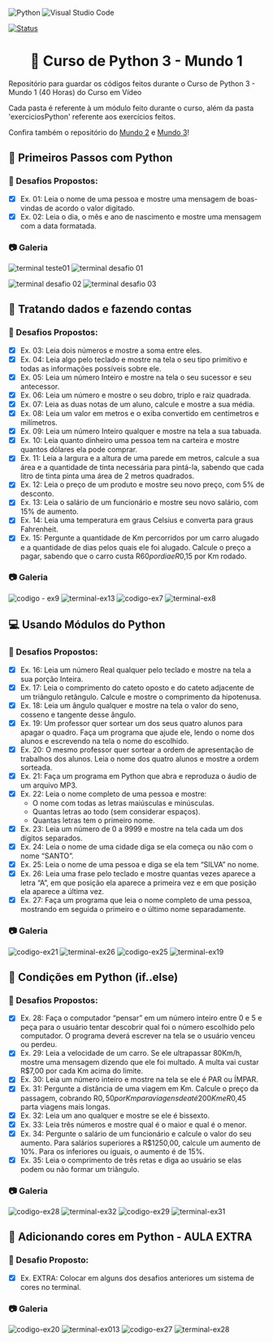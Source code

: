 ![Python](https://img.shields.io/badge/python-3670A0?style=for-the-badge&logo=python&logoColor=ffdd54) ![Visual Studio Code](https://img.shields.io/badge/Visual%20Studio%20Code-0078d7.svg?style=for-the-badge&logo=visual-studio-code&logoColor=white)

[![Status](https://img.shields.io/badge/Status-Concluído-blue)]()

<h1 align="center">🐍 Curso de Python 3 - Mundo 1</h1>
Repositório para guardar os códigos feitos durante o Curso de Python 3 - Mundo 1 (40 Horas) do Curso em Vídeo

Cada pasta é referente à um módulo feito durante o curso, além da pasta 'exerciciosPython' referente aos exercícios feitos.

Confira também o repositório do [Mundo 2](https://github.com/sergiomnds/python-mundo2) e [Mundo 3](https://github.com/sergiomnds/python-mundo3)!
<h2>🐾 Primeiros Passos com Python</h2>

<h3>🎯 Desafios Propostos:</h3>

- [X] Ex. 01: Leia o nome de uma pessoa e mostre uma mensagem de boas-vindas de acordo o valor digitado.
- [X] Ex. 02: Leia o dia, o mês e ano de nascimento e mostre uma mensagem com a data formatada.

<h3>📷 Galeria</h3>

![terminal teste01](https://user-images.githubusercontent.com/85349959/185216461-c866f3ec-beed-4c16-a4c9-d8638a46c238.png) ![terminal desafio 01](https://user-images.githubusercontent.com/85349959/185215987-ce336b5e-a55b-4152-90f2-0178e1dad513.png)

![terminal desafio 02](https://user-images.githubusercontent.com/85349959/185216187-a3e638ee-b518-4bc9-b764-972e4b8cde76.png) ![terminal desafio 03](https://user-images.githubusercontent.com/85349959/185215807-25fc0956-2d37-4ca4-a39e-7d9555163685.png)

<h2>🎲 Tratando dados e fazendo contas</h2>

<h3>🎯 Desafios Propostos:</h3>

- [X] Ex. 03: Leia dois números e mostre a soma entre eles.
- [X] Ex. 04: Leia algo pelo teclado e mostre na tela o seu tipo primitivo e todas as informações possíveis sobre ele.
- [X] Ex. 05: Leia um número Inteiro e mostre na tela o seu sucessor e seu antecessor.
- [X] Ex. 06: Leia um número e mostre o seu dobro, triplo e raiz quadrada.
- [X] Ex. 07: Leia as duas notas de um aluno, calcule e mostre a sua média.
- [X] Ex. 08: Leia um valor em metros e o exiba convertido em centímetros e milímetros.
- [X] Ex. 09: Leia um número Inteiro qualquer e mostre na tela a sua tabuada.
- [X] Ex. 10: Leia quanto dinheiro uma pessoa tem na carteira e mostre quantos dólares ela pode comprar.
- [X] Ex. 11: Leia a largura e a altura de uma parede em metros, calcule a sua área e a quantidade de tinta necessária para pintá-la, sabendo que cada litro de tinta pinta uma área de 2 metros quadrados.
- [X] Ex. 12: Leia o preço de um produto e mostre seu novo preço, com 5% de desconto.
- [X] Ex. 13: Leia o salário de um funcionário e mostre seu novo salário, com 15% de aumento.
- [X] Ex. 14: Leia uma temperatura em graus Celsius e converta para graus Fahrenheit.
- [X] Ex. 15: Pergunte a quantidade de Km percorridos por um carro alugado e a quantidade de dias pelos quais ele foi alugado. Calcule o preço a pagar, sabendo que o carro custa R$60 por dia e R$0,15 por Km rodado.

<h3>📷 Galeria</h3>

![codigo - ex9](https://user-images.githubusercontent.com/85349959/186974712-33a00807-f112-4379-97aa-6d005b4c4032.png)
![terminal-ex13](https://user-images.githubusercontent.com/85349959/186974584-e0be40c2-c801-4fe0-823e-3c7f7f4d5433.png)
![codigo-ex7](https://user-images.githubusercontent.com/85349959/186974935-a60301ac-e6b2-4a4f-9020-d206c3f80218.png)
![terminal-ex8](https://user-images.githubusercontent.com/85349959/186975029-3c05bf30-03e0-4dcf-884b-b2300a6990af.png)

<h2>💻 Usando Módulos do Python</h2>

<h3>🎯 Desafios Propostos:</h3>

- [X] Ex. 16: Leia um número Real qualquer pelo teclado e mostre na tela a sua porção Inteira.
- [X] Ex. 17: Leia o comprimento do cateto oposto e do cateto adjacente de um triângulo retângulo. Calcule e mostre o comprimento da hipotenusa.
- [X] Ex. 18: Leia um ângulo qualquer e mostre na tela o valor do seno, cosseno e tangente desse ângulo.
- [X] Ex. 19: Um professor quer sortear um dos seus quatro alunos para apagar o quadro. Faça um programa que ajude ele, lendo o nome dos alunos e escrevendo na tela o nome do escolhido.
- [X] Ex. 20: O mesmo professor quer sortear a ordem de apresentação de trabalhos dos alunos. Leia o nome dos quatro alunos e mostre a ordem sorteada.
- [X] Ex. 21: Faça um programa em Python que abra e reproduza o áudio de um arquivo MP3.
- [X] Ex. 22: Leia o nome completo de uma pessoa e mostre:
  - O nome com todas as letras maiúsculas e minúsculas.
  - Quantas letras ao todo (sem considerar espaços).
  - Quantas letras tem o primeiro nome.
- [X] Ex. 23: Leia um número de 0 a 9999 e mostre na tela cada um dos dígitos separados.
- [X] Ex. 24: Leia o nome de uma cidade diga se ela começa ou não com o nome “SANTO”.
- [X] Ex. 25: Leia o nome de uma pessoa e diga se ela tem “SILVA” no nome.
- [X] Ex. 26: Leia uma frase pelo teclado e mostre quantas vezes aparece a letra “A”, em que posição ela aparece a primeira vez e em que posição ela aparece a última vez.
- [X] Ex. 27: Faça um programa que leia o nome completo de uma pessoa, mostrando em seguida o primeiro e o último nome separadamente.

<h3>📷 Galeria</h3>

![codigo-ex21](https://user-images.githubusercontent.com/85349959/186975342-5e1ff71c-2b57-4ece-ab30-a6683ced50f0.png)
![terminal-ex26](https://user-images.githubusercontent.com/85349959/186975529-01546b6e-6a86-4e7f-ba0b-d1880a02e5e9.png)
![codigo-ex25](https://user-images.githubusercontent.com/85349959/186975647-616a5bdc-02af-426c-9b8d-d7dc161e80d8.png)
![terminal-ex19](https://user-images.githubusercontent.com/85349959/186975935-c67d0734-394f-4041-b079-1525bcfa1a84.png)

<h2>💭 Condições em Python (if..else)</h2>

<h3>🎯 Desafios Propostos:</h3>

- [X] Ex. 28: Faça o computador “pensar” em um número inteiro entre 0 e 5 e peça para o usuário tentar descobrir qual foi o número escolhido pelo computador. O programa deverá escrever na tela se o usuário venceu ou perdeu.
- [X] Ex. 29: Leia a velocidade de um carro. Se ele ultrapassar 80Km/h, mostre uma mensagem dizendo que ele foi multado. A multa vai custar R$7,00 por cada Km acima do limite.
- [X] Ex. 30: Leia um número inteiro e mostre na tela se ele é PAR ou ÍMPAR.
- [X] Ex. 31: Pergunte a distância de uma viagem em Km. Calcule o preço da passagem, cobrando R$0,50 por Km para viagens de até 200Km e R$0,45 parta viagens mais longas.
- [X] Ex. 32: Leia um ano qualquer e mostre se ele é bissexto.
- [X] Ex. 33: Leia três números e mostre qual é o maior e qual é o menor.
- [X] Ex. 34: Pergunte o salário de um funcionário e calcule o valor do seu aumento. Para salários superiores a R$1250,00, calcule um aumento de 10%. Para os inferiores ou iguais, o aumento é de 15%.
- [X] Ex. 35: Leia o comprimento de três retas e diga ao usuário se elas podem ou não formar um triângulo.

<h3>📷 Galeria</h3>

![codigo-ex28](https://user-images.githubusercontent.com/85349959/186976105-2fc8f4a0-5f4c-4369-861b-107b34660f8f.png)
![terminal-ex32](https://user-images.githubusercontent.com/85349959/186976379-b56c172f-709a-413f-84b3-e798c4b391f3.png)
![codigo-ex29](https://user-images.githubusercontent.com/85349959/186976314-e0906fe9-089f-4fd0-b474-6adf5559e2eb.png)
![terminal-ex31](https://user-images.githubusercontent.com/85349959/186976233-a9362f33-efff-4c1d-a9df-d0dc5042a059.png)

<h2>🌈 Adicionando cores em Python - AULA EXTRA</h2>

<h3>🎯 Desafio Proposto:</h3>

- [X] Ex. EXTRA: Colocar em alguns dos desafios anteriores um sistema de cores no terminal.

<h3>📷 Galeria</h3>

![codigo-ex20](https://user-images.githubusercontent.com/85349959/186978202-e70b23ac-e009-490a-be2a-c8ed6fe21e6b.png)
![terminal-ex013](https://user-images.githubusercontent.com/85349959/186977960-0a0e6127-3a3a-4bfa-94a1-303f85d59a69.png)
![codigo-ex27](https://user-images.githubusercontent.com/85349959/186978593-5524d5f7-0014-4687-ac80-9fd07f052a6a.png)
![terminal-ex28](https://user-images.githubusercontent.com/85349959/186978838-56ac446f-9a4c-4641-af35-83f02ce3f898.png)
